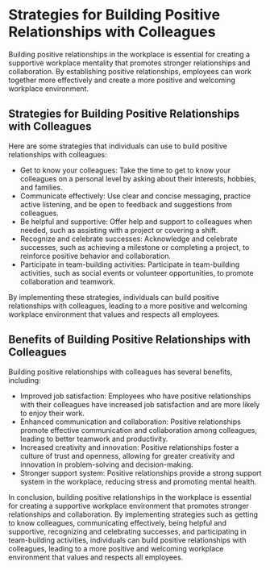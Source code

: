 Strategies for Building Positive Relationships with Colleagues
===========================================================================================================================

Building positive relationships in the workplace is essential for creating a supportive workplace mentality that promotes stronger relationships and collaboration. By establishing positive relationships, employees can work together more effectively and create a more positive and welcoming workplace environment.

Strategies for Building Positive Relationships with Colleagues
--------------------------------------------------------------

Here are some strategies that individuals can use to build positive relationships with colleagues:

* Get to know your colleagues: Take the time to get to know your colleagues on a personal level by asking about their interests, hobbies, and families.
* Communicate effectively: Use clear and concise messaging, practice active listening, and be open to feedback and suggestions from colleagues.
* Be helpful and supportive: Offer help and support to colleagues when needed, such as assisting with a project or covering a shift.
* Recognize and celebrate successes: Acknowledge and celebrate successes, such as achieving a milestone or completing a project, to reinforce positive behavior and collaboration.
* Participate in team-building activities: Participate in team-building activities, such as social events or volunteer opportunities, to promote collaboration and teamwork.

By implementing these strategies, individuals can build positive relationships with colleagues, leading to a more positive and welcoming workplace environment that values and respects all employees.

Benefits of Building Positive Relationships with Colleagues
-----------------------------------------------------------

Building positive relationships with colleagues has several benefits, including:

* Improved job satisfaction: Employees who have positive relationships with their colleagues have increased job satisfaction and are more likely to enjoy their work.
* Enhanced communication and collaboration: Positive relationships promote effective communication and collaboration among colleagues, leading to better teamwork and productivity.
* Increased creativity and innovation: Positive relationships foster a culture of trust and openness, allowing for greater creativity and innovation in problem-solving and decision-making.
* Stronger support system: Positive relationships provide a strong support system in the workplace, reducing stress and promoting mental health.

In conclusion, building positive relationships in the workplace is essential for creating a supportive workplace environment that promotes stronger relationships and collaboration. By implementing strategies such as getting to know colleagues, communicating effectively, being helpful and supportive, recognizing and celebrating successes, and participating in team-building activities, individuals can build positive relationships with colleagues, leading to a more positive and welcoming workplace environment that values and respects all employees.
